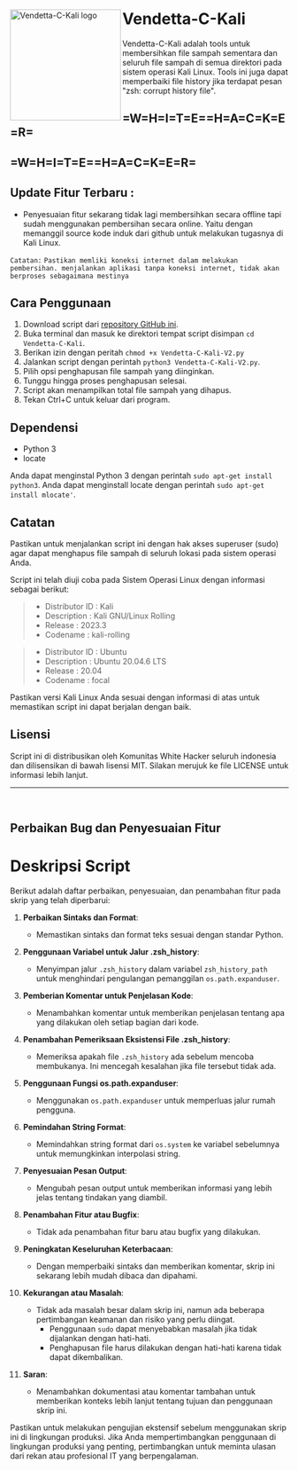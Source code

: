 <div>
  <img src="https://camo.githubusercontent.com/3c0b054a8de90e002d439d60011f23cfbbcb2f385723bbc76cf371a9628e236c/68747470733a2f2f7777772e706e676d6172742e636f6d2f66696c65732f342f562d466f722d56656e64657474612d5472616e73706172656e742d4261636b67726f756e642e706e67" alt="Vendetta-C-Kali logo" width="200" align="left">
  <h1>Vendetta-C-Kali</h1>
</div>

Vendetta-C-Kali adalah tools untuk membersihkan file sampah sementara dan seluruh file sampah di semua direktori pada sistem operasi Kali Linux. Tools ini juga dapat memperbaiki file history jika terdapat pesan "zsh: corrupt history file".

## =W=H=I=T=E==H=A=C=K=E=R=
## =W=H=I=T=E==H=A=C=K=E=R=

## Update Fitur Terbaru :
   - Penyesuaian fitur sekarang tidak lagi membersihkan secara offline tapi sudah menggunakan pembersihan secara online. Yaitu dengan memanggil source kode induk dari github untuk melakukan tugasnya di Kali Linux.

`Catatan:`
`Pastikan memliki koneksi internet dalam melakukan pembersihan. menjalankan aplikasi tanpa koneksi internet, tidak akan berproses sebagaimana mestinya`

## Cara Penggunaan

1. Download script dari [repository GitHub ini](https://github.com/vendetta256/Vendetta-C-Kali.git).
2. Buka terminal dan masuk ke direktori tempat script disimpan `cd Vendetta-C-Kali`.
3. Berikan izin dengan peritah `chmod +x Vendetta-C-Kali-V2.py`
3. Jalankan script dengan perintah `python3 Vendetta-C-Kali-V2.py`.
4. Pilih opsi penghapusan file sampah yang diinginkan.
5. Tunggu hingga proses penghapusan selesai.
6. Script akan menampilkan total file sampah yang dihapus.
7. Tekan Ctrl+C untuk keluar dari program.

## Dependensi

- Python 3
- locate

Anda dapat menginstal Python 3 dengan perintah `sudo apt-get install python3`.
Anda dapat menginstall locate dengan perintah `sudo apt-get install mlocate'`.

## Catatan

Pastikan untuk menjalankan script ini dengan hak akses superuser (sudo) agar dapat menghapus file sampah di seluruh lokasi pada sistem operasi Anda.

Script ini telah diuji coba pada Sistem Operasi Linux dengan informasi sebagai berikut:


> - Distributor ID : Kali
> - Description    : Kali GNU/Linux Rolling
> - Release        : 2023.3
> - Codename       : kali-rolling

> - Distributor ID : Ubuntu
> - Description    :    Ubuntu 20.04.6 LTS
> - Release        :        20.04
> - Codename       :       focal


Pastikan versi Kali Linux Anda sesuai dengan informasi di atas untuk memastikan script ini dapat berjalan dengan baik.

## Lisensi

Script ini di distribusikan oleh Komunitas White Hacker seluruh indonesia dan dilisensikan di bawah lisensi MIT. Silakan merujuk ke file LICENSE untuk informasi lebih lanjut.

---
</br>

## Perbaikan Bug dan Penyesuaian Fitur
# Deskripsi Script

Berikut adalah daftar perbaikan, penyesuaian, dan penambahan fitur pada skrip yang telah diperbarui:

1. **Perbaikan Sintaks dan Format**:
   - Memastikan sintaks dan format teks sesuai dengan standar Python.

2. **Penggunaan Variabel untuk Jalur .zsh_history**:
   - Menyimpan jalur `.zsh_history` dalam variabel `zsh_history_path` untuk menghindari pengulangan pemanggilan `os.path.expanduser`.

3. **Pemberian Komentar untuk Penjelasan Kode**:
   - Menambahkan komentar untuk memberikan penjelasan tentang apa yang dilakukan oleh setiap bagian dari kode.

4. **Penambahan Pemeriksaan Eksistensi File .zsh_history**:
   - Memeriksa apakah file `.zsh_history` ada sebelum mencoba membukanya. Ini mencegah kesalahan jika file tersebut tidak ada.

5. **Penggunaan Fungsi os.path.expanduser**:
   - Menggunakan `os.path.expanduser` untuk memperluas jalur rumah pengguna.

6. **Pemindahan String Format**:
   - Memindahkan string format dari `os.system` ke variabel sebelumnya untuk memungkinkan interpolasi string.

7. **Penyesuaian Pesan Output**:
   - Mengubah pesan output untuk memberikan informasi yang lebih jelas tentang tindakan yang diambil.

8. **Penambahan Fitur atau Bugfix**:
   - Tidak ada penambahan fitur baru atau bugfix yang dilakukan.

9. **Peningkatan Keseluruhan Keterbacaan**:
   - Dengan memperbaiki sintaks dan memberikan komentar, skrip ini sekarang lebih mudah dibaca dan dipahami.

10. **Kekurangan atau Masalah**:
    - Tidak ada masalah besar dalam skrip ini, namun ada beberapa pertimbangan keamanan dan risiko yang perlu diingat.
        - Penggunaan `sudo` dapat menyebabkan masalah jika tidak dijalankan dengan hati-hati.
        - Penghapusan file harus dilakukan dengan hati-hati karena tidak dapat dikembalikan.

11. **Saran**:
    - Menambahkan dokumentasi atau komentar tambahan untuk memberikan konteks lebih lanjut tentang tujuan dan penggunaan skrip ini.

Pastikan untuk melakukan pengujian ekstensif sebelum menggunakan skrip ini di lingkungan produksi. Jika Anda mempertimbangkan penggunaan di lingkungan produksi yang penting, pertimbangkan untuk meminta ulasan dari rekan atau profesional IT yang berpengalaman.
